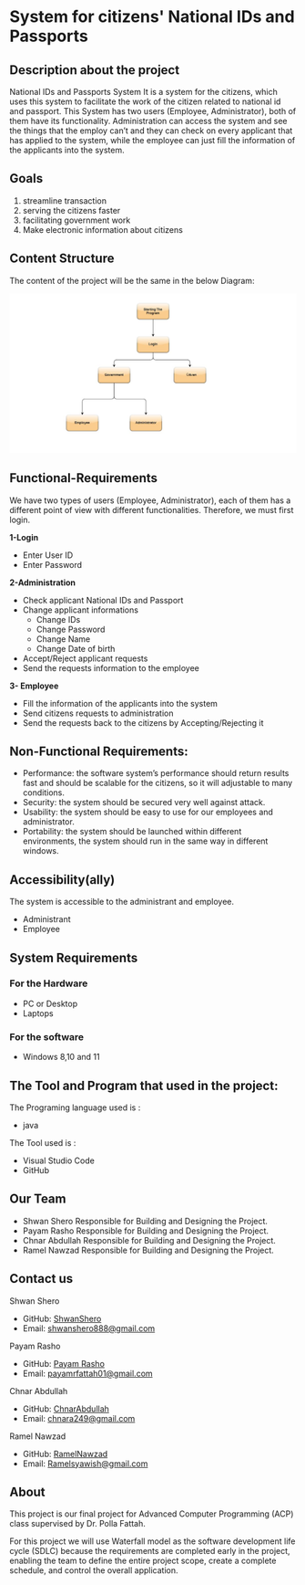 # System for citizens' National IDs and Passports

## Description about the project
National IDs and Passports System It is a system for the citizens, which uses this system to facilitate the work of the citizen related to national id and passport. This System has two users (Employee, Administrator), both of them have its functionality. Administration can access the system and see the things that the employ can’t and they can check on every applicant that has applied to the system, while the employee can just fill the information of the applicants into the system.
 
 ## Goals
  1. streamline transaction 
  2. serving the citizens faster
  3. facilitating government work
  4. Make electronic information about citizens

## Content Structure 

The content of the project will be the same in the below Diagram:


![This is an image](./images/diagram.jpg)
  
  ##  Functional-Requirements

We have two types of users (Employee, Administrator), each of them has a different point of view with different functionalities. Therefore, we must first login.

  **1-Login**
   - Enter User ID
   - Enter Password


  **2-Administration**
   - Check applicant National IDs and Passport
   - Change applicant informations
     - Change IDs
     - Change Password
     - Change Name
     - Change Date of birth
   - Accept/Reject applicant requests
   - Send the requests information to the employee
    


  **3- Employee**
   - Fill the information of the applicants into the system
   - Send citizens requests to administration
   - Send the requests back to the citizens by Accepting/Rejecting it

 
 ## Non-Functional Requirements:
- Performance: the software system’s performance should return results fast and should be scalable for the citizens, so it will adjustable to many conditions.
- Security: the system should be secured very well against attack.
- Usability: the system should be easy to use for our employees and administrator.
- Portability: the system should be launched within different environments, the system should run in the same way in different windows.
 
## Accessibility(ally)
The system is accessible to the administrant and employee.
 - Administrant 
 - Employee

## System Requirements
### For the Hardware
 - PC or Desktop
 - Laptops
 ### For the software
  - Windows  8,10 and 11

 ## The Tool and Program that used in the project:
The Programing language used is :
- java

The Tool used is :
- Visual Studio Code
- GitHub

## Our Team

- Shwan Shero
Responsible for Building and Designing the Project.
- Payam Rasho
Responsible for Building and Designing the Project.
- Chnar Abdullah
Responsible for Building and Designing the Project.
- Ramel Nawzad
Responsible for Building and Designing the Project.

## Contact us 
 Shwan Shero
   - GitHub: [ShwanShero](https://github.com/SHWAN108) 
   - Email: <a href="mailto:shwanshero888@gmail.com">shwanshero888@gmail.com</a>

Payam Rasho
   - GitHub: [Payam Rasho](https://github.com/PayamRasho) 
   - Email: <a href="mailto:payamrfattah01@gmail.com">payamrfattah01@gmail.com</a>


Chnar Abdullah

   - GitHub: [ChnarAbdullah](https://github.com/ChnarAbdullah) 
   - Email: <a href="mailto:chnara249@gmail.com">chnara249@gmail.com</a>

Ramel Nawzad 
   - GitHub: [RamelNawzad](https://github.com/Ramel1212) 
   - Email: <a href="mailto:Ramelsyawish@gmail.com">Ramelsyawish@gmail.com</a>

## About
This project is our final project for Advanced Computer Programming (ACP) class supervised by Dr. Polla Fattah.

For this project we will use Waterfall model as the software development life cycle (SDLC) because the requirements are completed early in the project, enabling the team to define the entire project scope, create a complete schedule, and control the overall application.
